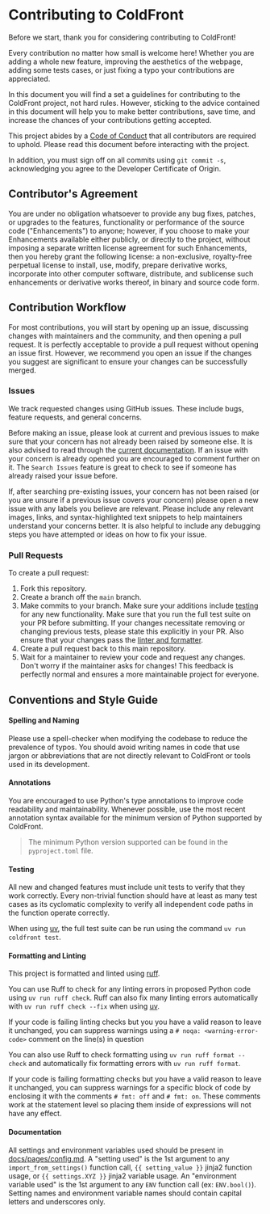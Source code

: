 # Contributing to ColdFront

Before we start, thank you for considering contributing to ColdFront! 

Every contribution no matter how small is welcome here! Whether you are adding a whole new feature, improving the aesthetics of the webpage, adding some tests cases, or just fixing a typo your contributions are appreciated. 

In this document you will find a set a guidelines for contributing to the ColdFront project, not hard rules. However, sticking to the advice contained in this document will help you to make better contributions, save time, and increase the chances of your contributions getting accepted. 

This project abides by a [Code of Conduct](CODE_OF_CONDUCT.md) that all contributors are required to uphold. Please read this document before interacting with the project.

In addition, you must sign off on all commits using `git commit -s`, acknowledging you agree to the Developer Certificate of Origin.

## Contributor's Agreement

You are under no obligation whatsoever to provide any bug fixes, patches, or upgrades to the features, functionality or performance of the source code ("Enhancements") to anyone; however, if you choose to make your Enhancements available either publicly, or directly to the project, without imposing a separate written license agreement for such Enhancements, then you hereby grant the following license: a non-exclusive, royalty-free perpetual license to install, use, modify, prepare derivative works, incorporate into other computer software, distribute, and sublicense such enhancements or derivative works thereof, in binary and source code form.

## Contribution Workflow

For most contributions, you will start by opening up an issue, discussing changes with maintainers and the community, and then opening a pull request. It is perfectly acceptable to provide a pull request without opening an issue first. However, we recommend you open an issue if the changes you suggest are significant to ensure your changes can be successfully merged.

### Issues

We track requested changes using GitHub issues. These include bugs, feature requests, and general concerns. 

Before making an issue, please look at current and previous issues to make sure that your concern has not already been raised by someone else. It is also advised to read through the [current documentation](https://coldfront.readthedocs.io/en/stable/). If an issue with your concern is already opened you are encouraged to comment further on it. The `Search Issues` feature is great to check to see if someone has already raised your issue before. 

If, after searching pre-existing issues, your concern has not been raised (or you are unsure if a previous issue covers your concern) please open a new issue with any labels you believe are relevant. Please include any relevant images, links, and syntax-highlighted text snippets to help maintainers understand your concerns better. It is also helpful to include any debugging steps you have attempted or ideas on how to fix your issue. 

### Pull Requests

To create a pull request:

1. Fork this repository.
2. Create a branch off the `main` branch.
3. Make commits to your branch. Make sure your additions include [testing](#testing) for any new functionality. Make sure that you run the full test suite on your PR before submitting. If your changes necessitate removing or changing previous tests, please state this explicitly in your PR. Also ensure that your changes pass the [linter and formatter](#formatting-and-linting).
4. Create a pull request back to this main repository.
5. Wait for a maintainer to review your code and request any changes. Don't worry if the maintainer asks for changes! This feedback is perfectly normal and ensures a more maintainable project for everyone. 

## Conventions and Style Guide

#### Spelling and Naming

Please use a spell-checker when modifying the codebase to reduce the prevalence of typos. You should avoid writing names in code that use jargon or abbreviations that are not directly relevant to ColdFront or tools used in its development.

#### Annotations

You are encouraged to use Python's type annotations to improve code readability and maintainability. Whenever possible, use the most recent annotation syntax available for the minimum version of Python supported by ColdFront. 

> The minimum Python version supported can be found in the `pyproject.toml` file.

#### Testing

All new and changed features must include unit tests to verify that they work correctly. Every non-trivial function should have at least as many test cases as its cyclomatic complexity to verify all independent code paths in the function operate correctly.

When using [uv](https://docs.astral.sh/uv/), the full test suite can be run using the command `uv run coldfront test`. 

#### Formatting and Linting

This project is formatted and linted using [ruff](https://docs.astral.sh/ruff/). 

You can use Ruff to check for any linting errors in proposed Python code using `uv run ruff check`. Ruff can also fix many linting errors automatically with `uv run ruff check --fix` when using [uv](https://docs.astral.sh/uv/).

If your code is failing linting checks but you you have a valid reason to leave it unchanged, you can suppress warnings using a `# noqa: <warning-error-code>` comment on the line(s) in question

You can also use Ruff to check formatting using `uv run ruff format --check` and automatically fix formatting errors with `uv run ruff format`.

If your code is failing formatting checks but you have a valid reason to leave it unchanged, you can suppress warnings for a specific block of code by enclosing it with the comments `# fmt: off` and `# fmt: on`. These comments work at the statement level so placing them inside of expressions will not have any effect. 

#### Documentation

All settings and environment variables used should be present in [docs/pages/config.md](docs/pages/config.md).
A "setting used" is the 1st argument to any `import_from_settings()` function call, `{{ setting_value }}` jinja2 function usage, or `{{ settings.XYZ }}` jinja2 variable usage.
An "environment variable used" is the 1st argument to any `ENV` function call (ex: `ENV.bool()`).
Setting names and environment variable names should contain capital letters and underscores only.
